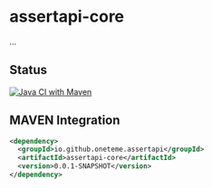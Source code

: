 
# assertapi-core

...

## Status

[![Java CI with Maven](https://github.com/oneteme/assertapi-core/actions/workflows/maven.yml/badge.svg)](https://github.com/oneteme/assertapi-core/actions/workflows/maven.yml)


## MAVEN Integration


```xml
<dependency>
  <groupId>io.github.oneteme.assertapi</groupId>
  <artifactId>assertapi-core</artifactId>
  <version>0.0.1-SNAPSHOT</version>
</dependency>
```

